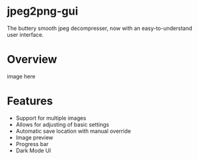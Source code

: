 # jpeg2png-gui
The buttery smooth jpeg decompresser, now with an easy-to-understand user interface.

# Overview
image here

# Features
* Support for multiple images
* Allows for adjusting of basic settings
* Automatic save location with manual override
* Image preview
* Progress bar
* Dark Mode UI


